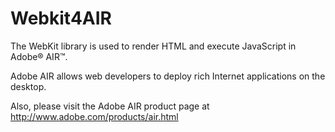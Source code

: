 Webkit4AIR
==========

The WebKit library is used to render HTML and execute JavaScript in Adobe® AIR™. 

Adobe AIR allows web developers to deploy rich Internet applications on the desktop. 

Also, please visit the Adobe AIR product page at http://www.adobe.com/products/air.html

